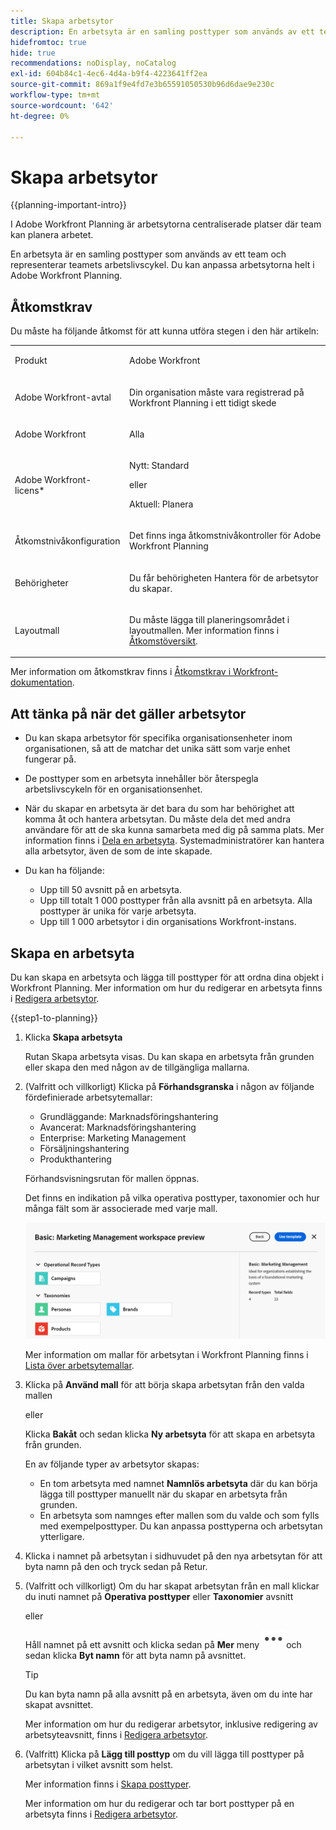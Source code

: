 ```yaml
---
title: Skapa arbetsytor
description: En arbetsyta är en samling posttyper som används av ett team och representerar teamets arbetslivscykel. Du kan anpassa arbetsytorna helt i Adobe Workfront Planning. Posttyperna är ordnade efter avsnitt på en arbetsyta.
hidefromtoc: true
hide: true
recommendations: noDisplay, noCatalog
exl-id: 604b84c1-4ec6-4d4a-b9f4-4223641ff2ea
source-git-commit: 869a1f9e4fd7e3b65591050530b96d6dae9e230c
workflow-type: tm+mt
source-wordcount: '642'
ht-degree: 0%

---
```


<!--udpate the metadata with real information when making this avilable in TOC and in the left nav-->

# Skapa arbetsytor

{{planning-important-intro}}

I Adobe Workfront Planning är arbetsytorna centraliserade platser där team kan planera arbetet.

En arbetsyta är en samling posttyper som används av ett team och representerar teamets arbetslivscykel. Du kan anpassa arbetsytorna helt i Adobe Workfront Planning.

## Åtkomstkrav

Du måste ha följande åtkomst för att kunna utföra stegen i den här artikeln:

<table style="table-layout:auto">
 <col>
 </col>
 <col>
 </col>
 <tbody>
    <tr>
<tr>
<td>
   <p> Produkt</p> </td>
   <td>
   <p> Adobe Workfront</p> </td>
  </tr>  
 <td role="rowheader"><p>Adobe Workfront-avtal</p></td>
   <td>
<p>Din organisation måste vara registrerad på Workfront Planning i ett tidigt skede </p>
   </td>
  </tr>
  <tr>
   <td role="rowheader"><p>Adobe Workfront</p></td>
   <td>
<p>Alla</p>
   </td>
  </tr>
  <tr>
   <td role="rowheader"><p>Adobe Workfront-licens*</p></td>
   <td>
   <p>Nytt: Standard</p>
   eller
   <p>Aktuell: Planera</p> 
  </td>
  </tr>

<tr>
   <td role="rowheader"><p>Åtkomstnivåkonfiguration</p></td>
   <td> <p>Det finns inga åtkomstnivåkontroller för Adobe Workfront Planning</p>
</td>
  </tr>

<tr>
   <td role="rowheader"><p>Behörigheter</p></td>
   <td> <p>Du får behörigheten Hantera för de arbetsytor du skapar. </p>  
</td>
  </tr>

<tr>
   <td role="rowheader"><p>Layoutmall</p></td>
   <td> <p>Du måste lägga till planeringsområdet i layoutmallen. Mer information finns i <a href="/help/quicksilver/planning/access/access-overview.md">Åtkomstöversikt</a>. </p>  
</td>
  </tr>

</tbody>
</table>

Mer information om åtkomstkrav finns i [Åtkomstkrav i Workfront-dokumentation](/help/quicksilver/administration-and-setup/add-users/access-levels-and-object-permissions/access-level-requirements-in-documentation.md).

<!--Maybe enable this at GA - but Planning is not supposed to have Access controls in the Workfront Access Level: 
>[!NOTE]
>
>If you don't have access, ask your Workfront administrator if they set additional restrictions in your access level. For information on how a Workfront administrator can change your access level, see [Create or modify custom access levels](/help/quicksilver/administration-and-setup/administration-and-setup/add-users/configure-and-grant-access/create-modify-access-levels.md). -->

<!-- Notes to add for the table: for the "Workfront plans" row: the above is only for closed beta; when going to GA - activate the following plans:    
<p>Current plan: Prime and Ultimate</p>
<p>Legacy plan: Enterprise</p>-->

<!-- Notes for the table: for the "Workfront access" row: <p>For more information, see <a href="../../administration-and-setup/add-users/access-levels-and-object-permissions/wf-licenses.md" class="MCXref xref">Adobe Workfront licenses overview</a>.</p>-->

## Att tänka på när det gäller arbetsytor

* Du kan skapa arbetsytor för specifika organisationsenheter inom organisationen, så att de matchar det unika sätt som varje enhet fungerar på.
* De posttyper som en arbetsyta innehåller bör återspegla arbetslivscykeln för en organisationsenhet.
* När du skapar en arbetsyta är det bara du som har behörighet att komma åt och hantera arbetsytan. Du måste dela det med andra användare för att de ska kunna samarbeta med dig på samma plats. Mer information finns i [Dela en arbetsyta](/help/quicksilver/planning/access/share-workspaces.md). Systemadministratörer kan hantera alla arbetsytor, även de som de inte skapade.
* Du kan ha följande:

   * Upp till 50 avsnitt på en arbetsyta.
   * Upp till totalt 1 000 posttyper från alla avsnitt på en arbetsyta. Alla posttyper är unika för varje arbetsyta. <!--this might change-->
   * Upp till 1 000 arbetsytor i din organisations Workfront-instans.


## Skapa en arbetsyta

Du kan skapa en arbetsyta och lägga till posttyper för att ordna dina objekt i Workfront Planning. Mer information om hur du redigerar en arbetsyta finns i [Redigera arbetsytor](/help/quicksilver/planning/architecture/edit-workspaces.md).

{{step1-to-planning}}

1. Klicka **Skapa arbetsyta**

   Rutan Skapa arbetsyta visas. Du kan skapa en arbetsyta från grunden eller skapa den med någon av de tillgängliga mallarna.

1. (Valfritt och villkorligt) Klicka på **Förhandsgranska** i någon av följande fördefinierade arbetsytemallar:

   * Grundläggande: Marknadsföringshantering
   * Avancerat: Marknadsföringshantering
   * Enterprise: Marketing Management
   * Försäljningshantering
   * Produkthantering

   Förhandsvisningsrutan för mallen öppnas.

   Det finns en indikation på vilka operativa posttyper, taxonomier och hur många fält som är associerade med varje mall.

   ![](assets/previewing-a-workspace-template.png)

   Mer information om mallar för arbetsytan i Workfront Planning finns i [Lista över arbetsytemallar](/help/quicksilver/planning/architecture/workspace-templates.md).

1. Klicka på **Använd mall** för att börja skapa arbetsytan från den valda mallen

   eller

   Klicka **Bakåt** och sedan klicka **Ny arbetsyta** för att skapa en arbetsyta från grunden.

   En av följande typer av arbetsytor skapas:

   * En tom arbetsyta med namnet **Namnlös arbetsyta** där du kan börja lägga till posttyper manuellt när du skapar en arbetsyta från grunden.
   * En arbetsyta som namnges efter mallen som du valde och som fylls med exempelposttyper. Du kan anpassa posttyperna och arbetsytan ytterligare.

1. Klicka i namnet på arbetsytan i sidhuvudet på den nya arbetsytan för att byta namn på den och tryck sedan på Retur.

1. (Valfritt och villkorligt) Om du har skapat arbetsytan från en mall klickar du inuti namnet på **Operativa posttyper** eller **Taxonomier** avsnitt

   eller

   Håll namnet på ett avsnitt och klicka sedan på **Mer** meny ![](assets/more-menu.png)och sedan klicka **Byt namn** för att byta namn på avsnittet.

   >[!TIP]
   >
   >Du kan byta namn på alla avsnitt på en arbetsyta, även om du inte har skapat avsnittet.

   Mer information om hur du redigerar arbetsytor, inklusive redigering av arbetsyteavsnitt, finns i [Redigera arbetsytor](/help/quicksilver/planning/architecture/edit-workspaces.md).

1. (Valfritt) Klicka på **Lägg till posttyp** om du vill lägga till posttyper på arbetsytan i vilket avsnitt som helst.

   Mer information finns i [Skapa posttyper](/help/quicksilver/planning/architecture/create-record-types.md).

   Mer information om hur du redigerar och tar bort posttyper på en arbetsyta finns i [Redigera arbetsytor](/help/quicksilver/planning/architecture/edit-workspaces.md).



